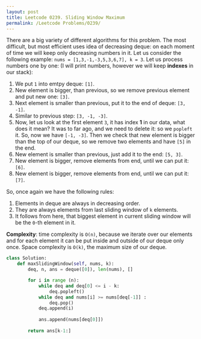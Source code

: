```yaml
---
layout: post
title: Leetcode 0239. Sliding Window Maximum
permalink: /Leetcode Problems/0239/
---
```


There are a big variety of different algorithms for this problem. The most difficult, but most efficient uses idea of decreasing deque: on each moment of time we will keep only decreasing numbers in it. Let us consider the following example: `nums = [1,3,-1,-3,5,3,6,7], k = 3`. Let us process numbers one by one: (I will print numbers, however we will keep **indexes** in our stack):

1. We put `1` into emtpy deque: `[1]`.
2. New element is bigger, than previous, so we remove previous element and put new one:  `[3]`.
3. Next element is smaller than previous, put it to the end of deque: `[3, -1]`.
4. Similar to previous step: `[3, -1, -3]`.
5. Now, let us look at the first element `3`, it has index **1** in our data, what does it mean? It was to far ago, and we need to delete it: so we `popleft` it. So, now we have `[-1, -3]`. Then we check that new element is bigger than the top of our deque, so we remove two elements and have `[5]` in the end.
6. New element is smaller than previous, just add it to the end: `[5, 3]`.
7. New element is bigger, remove elements from end, until we can put it: `[6]`.
8. New element is bigger, remove elements from end, until we can put it: `[7]`.

So, once again we have the following rules:
1. Elements in deque are always in decreasing order.
2. They are always elements from last sliding window of `k` elements.
3. It follows from here, that biggest element in current sliding window will be the `0`-th element in it.

**Complexity**: time complexity is `O(n)`, because we iterate over our elements and for each element it can be put inside and outside of our deque only once. Space complexity is `O(k)`, the maximum size of our deque.


```python
class Solution:
    def maxSlidingWindow(self, nums, k):
        deq, n, ans = deque([0]), len(nums), []

        for i in range (n):
            while deq and deq[0] <= i - k:
                deq.popleft()
            while deq and nums[i] >= nums[deq[-1]] :
                deq.pop()
            deq.append(i)
            
            ans.append(nums[deq[0]])
            
        return ans[k-1:]
```